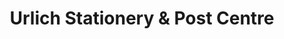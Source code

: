 ---
title: "Urlich Stationery & Post Centre"
url: /hamilton/urlich-stationery-und-post-centre/
shop: Schreibwaren
---